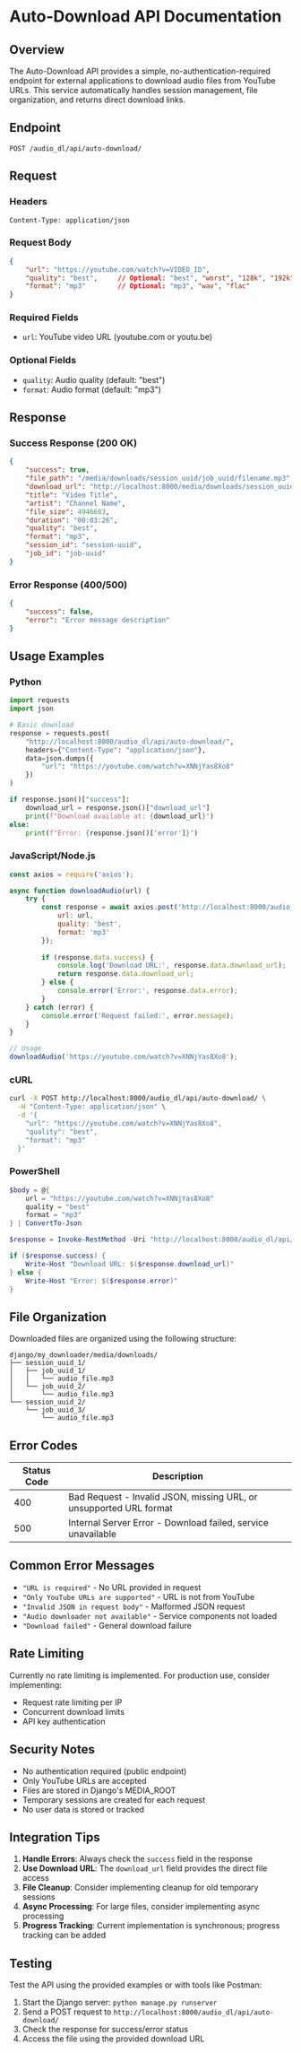 # Auto-Download API Documentation

## Overview

The Auto-Download API provides a simple, no-authentication-required endpoint for external applications to download audio files from YouTube URLs. This service automatically handles session management, file organization, and returns direct download links.

## Endpoint

```
POST /audio_dl/api/auto-download/
```

## Request

### Headers
```
Content-Type: application/json
```

### Request Body
```json
{
    "url": "https://youtube.com/watch?v=VIDEO_ID",
    "quality": "best",     // Optional: "best", "worst", "128k", "192k", "320k"
    "format": "mp3"        // Optional: "mp3", "wav", "flac"
}
```

### Required Fields
- `url`: YouTube video URL (youtube.com or youtu.be)

### Optional Fields
- `quality`: Audio quality (default: "best")
- `format`: Audio format (default: "mp3")

## Response

### Success Response (200 OK)
```json
{
    "success": true,
    "file_path": "/media/downloads/session_uuid/job_uuid/filename.mp3",
    "download_url": "http://localhost:8000/media/downloads/session_uuid/job_uuid/filename.mp3",
    "title": "Video Title",
    "artist": "Channel Name",
    "file_size": 4946683,
    "duration": "00:03:26",
    "quality": "best",
    "format": "mp3",
    "session_id": "session-uuid",
    "job_id": "job-uuid"
}
```

### Error Response (400/500)
```json
{
    "success": false,
    "error": "Error message description"
}
```

## Usage Examples

### Python
```python
import requests
import json

# Basic download
response = requests.post(
    "http://localhost:8000/audio_dl/api/auto-download/",
    headers={"Content-Type": "application/json"},
    data=json.dumps({
        "url": "https://youtube.com/watch?v=XNNjYas8Xo8"
    })
)

if response.json()["success"]:
    download_url = response.json()["download_url"]
    print(f"Download available at: {download_url}")
else:
    print(f"Error: {response.json()['error']}")
```

### JavaScript/Node.js
```javascript
const axios = require('axios');

async function downloadAudio(url) {
    try {
        const response = await axios.post('http://localhost:8000/audio_dl/api/auto-download/', {
            url: url,
            quality: 'best',
            format: 'mp3'
        });
        
        if (response.data.success) {
            console.log('Download URL:', response.data.download_url);
            return response.data.download_url;
        } else {
            console.error('Error:', response.data.error);
        }
    } catch (error) {
        console.error('Request failed:', error.message);
    }
}

// Usage
downloadAudio('https://youtube.com/watch?v=XNNjYas8Xo8');
```

### cURL
```bash
curl -X POST http://localhost:8000/audio_dl/api/auto-download/ \
  -H "Content-Type: application/json" \
  -d '{
    "url": "https://youtube.com/watch?v=XNNjYas8Xo8",
    "quality": "best",
    "format": "mp3"
  }'
```

### PowerShell
```powershell
$body = @{
    url = "https://youtube.com/watch?v=XNNjYas8Xo8"
    quality = "best"
    format = "mp3"
} | ConvertTo-Json

$response = Invoke-RestMethod -Uri "http://localhost:8000/audio_dl/api/auto-download/" -Method POST -Body $body -ContentType "application/json"

if ($response.success) {
    Write-Host "Download URL: $($response.download_url)"
} else {
    Write-Host "Error: $($response.error)"
}
```

## File Organization

Downloaded files are organized using the following structure:
```
django/my_downloader/media/downloads/
├── session_uuid_1/
│   ├── job_uuid_1/
│   │   └── audio_file.mp3
│   └── job_uuid_2/
│       └── audio_file.mp3
└── session_uuid_2/
    └── job_uuid_3/
        └── audio_file.mp3
```

## Error Codes

| Status Code | Description |
|-------------|-------------|
| 400 | Bad Request - Invalid JSON, missing URL, or unsupported URL format |
| 500 | Internal Server Error - Download failed, service unavailable |

## Common Error Messages

- `"URL is required"` - No URL provided in request
- `"Only YouTube URLs are supported"` - URL is not from YouTube
- `"Invalid JSON in request body"` - Malformed JSON request
- `"Audio downloader not available"` - Service components not loaded
- `"Download failed"` - General download failure

## Rate Limiting

Currently no rate limiting is implemented. For production use, consider implementing:
- Request rate limiting per IP
- Concurrent download limits
- API key authentication

## Security Notes

- No authentication required (public endpoint)
- Only YouTube URLs are accepted
- Files are stored in Django's MEDIA_ROOT
- Temporary sessions are created for each request
- No user data is stored or tracked

## Integration Tips

1. **Handle Errors**: Always check the `success` field in the response
2. **Use Download URL**: The `download_url` field provides the direct file access
3. **File Cleanup**: Consider implementing cleanup for old temporary sessions
4. **Async Processing**: For large files, consider implementing async processing
5. **Progress Tracking**: Current implementation is synchronous; progress tracking can be added

## Testing

Test the API using the provided examples or with tools like Postman:

1. Start the Django server: `python manage.py runserver`
2. Send a POST request to `http://localhost:8000/audio_dl/api/auto-download/`
3. Check the response for success/error status
4. Access the file using the provided download URL
